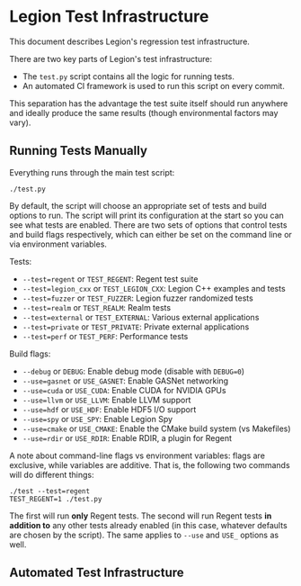 # Legion Test Infrastructure

This document describes Legion's regression test infrastructure.

There are two key parts of Legion's test infrastructure:

  * The `test.py` script contains all the logic for running tests.
  * An automated CI framework is used to run this script on every commit.

This separation has the advantage the test suite itself should run
anywhere and ideally produce the same results (though environmental
factors may vary).

## Running Tests Manually

Everything runs through the main test script:

```
./test.py
```

By default, the script will choose an appropriate set of tests and
build options to run. The script will print its configuration at the
start so you can see what tests are enabled. There are two sets of
options that control tests and build flags respectively, which can
either be set on the command line or via environment variables.

Tests:

  * `--test=regent` or `TEST_REGENT`: Regent test suite
  * `--test=legion_cxx` or `TEST_LEGION_CXX`: Legion C++ examples and tests
  * `--test=fuzzer` or `TEST_FUZZER`: Legion fuzzer randomized tests
  * `--test=realm` or `TEST_REALM`: Realm tests
  * `--test=external` or `TEST_EXTERNAL`: Various external applications
  * `--test=private` or `TEST_PRIVATE`: Private external applications
  * `--test=perf` or `TEST_PERF`: Performance tests

Build flags:

  * `--debug` or `DEBUG`: Enable debug mode (disable with `DEBUG=0`)
  * `--use=gasnet` or `USE_GASNET`: Enable GASNet networking
  * `--use=cuda` or `USE_CUDA`: Enable CUDA for NVIDIA GPUs
  * `--use=llvm` or `USE_LLVM`: Enable LLVM support
  * `--use=hdf` or `USE_HDF`: Enable HDF5 I/O support
  * `--use=spy` or `USE_SPY`: Enable Legion Spy
  * `--use=cmake` or `USE_CMAKE`: Enable the CMake build system (vs Makefiles)
  * `--use=rdir` or `USE_RDIR`: Enable RDIR, a plugin for Regent

A note about command-line flags vs environment variables: flags are
exclusive, while variables are additive. That is, the following two
commands will do different things:

```
./test --test=regent
TEST_REGENT=1 ./test.py
```

The first will run **only** Regent tests. The second will run Regent
tests **in addition to** any other tests already enabled (in this
case, whatever defaults are chosen by the script). The same applies to
`--use` and `USE_` options as well.

## Automated Test Infrastructure
